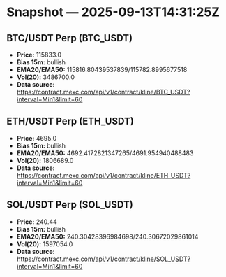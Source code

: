 # Snapshot — 2025-09-13T14:31:25Z

## BTC/USDT Perp (BTC_USDT)
- **Price:** 115833.0
- **Bias 15m:** bullish
- **EMA20/EMA50:** 115816.80439537839/115782.8995677518
- **Vol(20):** 3486700.0
- **Data source:** https://contract.mexc.com/api/v1/contract/kline/BTC_USDT?interval=Min1&limit=60

## ETH/USDT Perp (ETH_USDT)
- **Price:** 4695.0
- **Bias 15m:** bullish
- **EMA20/EMA50:** 4692.4172821347265/4691.954940488483
- **Vol(20):** 1806689.0
- **Data source:** https://contract.mexc.com/api/v1/contract/kline/ETH_USDT?interval=Min1&limit=60

## SOL/USDT Perp (SOL_USDT)
- **Price:** 240.44
- **Bias 15m:** bullish
- **EMA20/EMA50:** 240.30428396984698/240.30672029861014
- **Vol(20):** 1597054.0
- **Data source:** https://contract.mexc.com/api/v1/contract/kline/SOL_USDT?interval=Min1&limit=60
